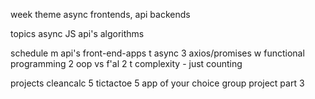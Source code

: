 week theme
	async frontends, api backends

topics
	async JS
	api's
	algorithms

schedule
	m
		api's
		front-end-apps
	t
		async 3
		axios/promises
	w
		functional programming 2
		oop vs f'al 2
	t
		complexity - just counting

projects
	cleancalc 5
	tictactoe 5
	app of your choice
	group project part 3